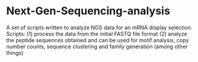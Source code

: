 # Next-Gen-Sequencing-analysis

A set of scripts written to analyze NGS data for an mRNA display selection. 
Scripts: 
(1) process the data from the initial FASTQ file format 
(2) analyze the peptide sequences obtained and can be used for motif analysis, copy number counts, sequence clustering and family generation (among other things)
